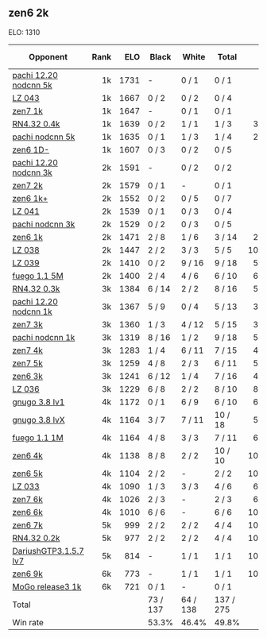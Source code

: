 ## zen6 2k ##

ELO: 1310

Opponent | Rank | ELO | Black | White | Total | Win rate
---------|-----:|----:|-------|-------|-------|-------:
[pachi 12.20 nodcnn 5k](pachi%2012.20%20nodcnn%205k.md) | 1k | 1731 | - | 0 / 1 | 0 / 1 | 0.0%
[LZ 043](LZ%20043.md) | 1k | 1667 | 0 / 2 | 0 / 2 | 0 / 4 | 0.0%
[zen7 1k](zen7%201k.md) | 1k | 1647 | - | 0 / 1 | 0 / 1 | 0.0%
[RN4.32 0.4k](RN4.32%200.4k.md) | 1k | 1639 | 0 / 2 | 1 / 1 | 1 / 3 | 33.3%
[pachi nodcnn 5k](pachi%20nodcnn%205k.md) | 1k | 1635 | 0 / 1 | 1 / 3 | 1 / 4 | 25.0%
[zen6 1D-](zen6%201D-.md) | 1k | 1607 | 0 / 3 | 0 / 2 | 0 / 5 | 0.0%
[pachi 12.20 nodcnn 3k](pachi%2012.20%20nodcnn%203k.md) | 2k | 1591 | - | 0 / 2 | 0 / 2 | 0.0%
[zen7 2k](zen7%202k.md) | 2k | 1579 | 0 / 1 | - | 0 / 1 | 0.0%
[zen6 1k+](zen6%201k+.md) | 2k | 1552 | 0 / 2 | 0 / 5 | 0 / 7 | 0.0%
[LZ 041](LZ%20041.md) | 2k | 1539 | 0 / 1 | 0 / 3 | 0 / 4 | 0.0%
[pachi nodcnn 3k](pachi%20nodcnn%203k.md) | 2k | 1529 | 0 / 2 | 0 / 3 | 0 / 5 | 0.0%
[zen6 1k](zen6%201k.md) | 2k | 1471 | 2 / 8 | 1 / 6 | 3 / 14 | 21.4%
[LZ 038](LZ%20038.md) | 2k | 1447 | 2 / 2 | 3 / 3 | 5 / 5 | 100.0%
[LZ 039](LZ%20039.md) | 2k | 1410 | 0 / 2 | 9 / 16 | 9 / 18 | 50.0%
[fuego 1.1 5M](fuego%201.1%205M.md) | 2k | 1400 | 2 / 4 | 4 / 6 | 6 / 10 | 60.0%
[RN4.32 0.3k](RN4.32%200.3k.md) | 3k | 1384 | 6 / 14 | 2 / 2 | 8 / 16 | 50.0%
[pachi 12.20 nodcnn 1k](pachi%2012.20%20nodcnn%201k.md) | 3k | 1367 | 5 / 9 | 0 / 4 | 5 / 13 | 38.5%
[zen7 3k](zen7%203k.md) | 3k | 1360 | 1 / 3 | 4 / 12 | 5 / 15 | 33.3%
[pachi nodcnn 1k](pachi%20nodcnn%201k.md) | 3k | 1319 | 8 / 16 | 1 / 2 | 9 / 18 | 50.0%
[zen7 4k](zen7%204k.md) | 3k | 1283 | 1 / 4 | 6 / 11 | 7 / 15 | 46.7%
[zen7 5k](zen7%205k.md) | 3k | 1259 | 4 / 8 | 2 / 3 | 6 / 11 | 54.5%
[zen6 3k](zen6%203k.md) | 3k | 1241 | 6 / 12 | 1 / 4 | 7 / 16 | 43.8%
[LZ 036](LZ%20036.md) | 3k | 1229 | 6 / 8 | 2 / 2 | 8 / 10 | 80.0%
[gnugo 3.8 lv1](gnugo%203.8%20lv1.md) | 4k | 1172 | 0 / 1 | 6 / 9 | 6 / 10 | 60.0%
[gnugo 3.8 lvX](gnugo%203.8%20lvX.md) | 4k | 1164 | 3 / 7 | 7 / 11 | 10 / 18 | 55.6%
[fuego 1.1 1M](fuego%201.1%201M.md) | 4k | 1164 | 4 / 8 | 3 / 3 | 7 / 11 | 63.6%
[zen6 4k](zen6%204k.md) | 4k | 1138 | 8 / 8 | 2 / 2 | 10 / 10 | 100.0%
[zen6 5k](zen6%205k.md) | 4k | 1104 | 2 / 2 | - | 2 / 2 | 100.0%
[LZ 033](LZ%20033.md) | 4k | 1090 | 1 / 3 | 3 / 3 | 4 / 6 | 66.7%
[zen7 6k](zen7%206k.md) | 4k | 1026 | 2 / 3 | - | 2 / 3 | 66.7%
[zen6 6k](zen6%206k.md) | 4k | 1010 | 6 / 6 | - | 6 / 6 | 100.0%
[zen6 7k](zen6%207k.md) | 5k | 999 | 2 / 2 | 2 / 2 | 4 / 4 | 100.0%
[RN4.32 0.2k](RN4.32%200.2k.md) | 5k | 977 | 2 / 2 | 2 / 2 | 4 / 4 | 100.0%
[DariushGTP3.1.5.7 lv7](DariushGTP3.1.5.7%20lv7.md) | 5k | 814 | - | 1 / 1 | 1 / 1 | 100.0%
[zen6 9k](zen6%209k.md) | 6k | 773 | - | 1 / 1 | 1 / 1 | 100.0%
[MoGo release3 1k](MoGo%20release3%201k.md) | 6k | 721 | 0 / 1 | - | 0 / 1 | 0.0%
Total | | | 73 / 137 | 64 / 138 | 137 / 275 | 
Win rate| | | 53.3% | 46.4% | 49.8% | 
